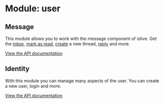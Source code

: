 Module: user
=======

Message
-----------------------------------
This module allows you to work with the message component of islive.
Get the [inbox](/api/user/message.md#inbox), [mark as read](/api/user/message.md#markRead), [create](/api/user/message.md#create) a new thread, [reply](/api/user/message.md#reply) and more.

[View the API documentation](/api/user/message.md)

Identity
-----------------------------------
With this module you can manage many aspects of the user.
You can create a new user, login and more.

[View the API documentation](/api/user/identity.md)
